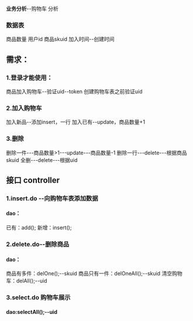 **业务分析**--购物车
分析
### 数据表
商品数量
用户id
商品skuid
加入时间--创建时间
## 需求：
### 1.登录才能使用：
商品加入购物车--验证uid--token
创建购物车表之前验证uid
### 2.加入购物车
加入新品--添加insert，一行
加入已有--update，商品数量+1
### 3.删除
删除一件---商品数量>1---update---商品数量-1
删除一行---delete---根据商品skuid
全删---delete---根据uid

## 接口 controller
### 1.insert.do --向购物车表添加数据
####  dao：
已有：add();
新增：insert();
### 2.delete.do--删除商品
#### dao：
商品有多件：delOne();--skuid
商品只有一件：delOneAll();--skuid
清空购物车：delAll();--uid
### 3.select.do 购物车展示
#### dao:selectAll();--uid




